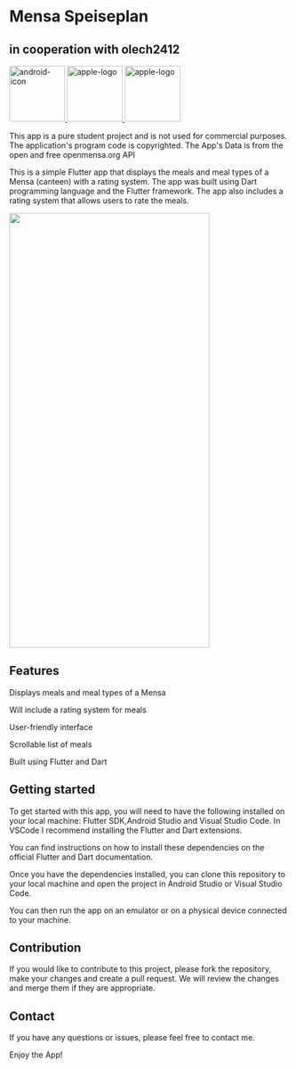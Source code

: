 # Mensa Speiseplan
## in cooperation with olech2412
<a href="https://www.github.com/whosfritz/Mensa-App/releases">
  <img scr="https://user-images.githubusercontent.com/97552289/217292450-6295379a-15cd-47b9-8a33-1d40a9761f58.png" width="100" height="100" alt="android-icon"
</a>
<a href="https://mensi-mates.whosfritz.de">
  <img src="https://user-images.githubusercontent.com/97552289/215055483-bcea49a9-04d4-4041-bc3f-5188f4ef4950.png" width="100" height="100" alt="apple-logo">
</a>
<a href="https://mensi-mates.whosfritz.de">
  <img src="https://user-images.githubusercontent.com/97552289/215055980-d8811728-b25f-4155-8834-4c7ff9634909.png" width="100" height="100" alt="apple-logo">
</a>

This app is a pure student project and is not used for commercial purposes. The application's program code is copyrighted. The App's Data is from the open and free openmensa.org API

This is a simple Flutter app that displays the meals and meal types of a Mensa (canteen) with a rating system.
The app was built using Dart programming language and the Flutter framework.
The app also includes a rating system that allows users to rate the meals.

<img src="https://user-images.githubusercontent.com/97552289/213919671-59dbdf4e-1b01-425c-8e6f-499248f7bee8.jpg" width="360" height="780">

## Features
<p>Displays meals and meal types of a Mensa</p>
<p>Will include a rating system for meals</p>
<p>User-friendly interface</p>
<p>Scrollable list of meals</p>
<p>Built using Flutter and Dart</p>

## Getting started
To get started with this app, you will need to have the following installed on your local machine:
Flutter SDK,Android Studio and Visual Studio Code. In VSCode I recommend installing the Flutter and Dart extensions.

You can find instructions on how to install these dependencies on the official Flutter and Dart documentation.

Once you have the dependencies installed, you can clone this repository to your local machine and open the project in Android Studio or Visual Studio Code.

You can then run the app on an emulator or on a physical device connected to your machine.

## Contribution
If you would like to contribute to this project, please fork the repository, make your changes and create a pull request. We will review the changes and merge them if they are appropriate.

## Contact
If you have any questions or issues, please feel free to contact me.

Enjoy the App!
